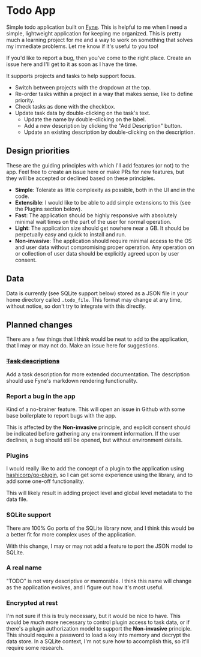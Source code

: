 # Todo App

Simple todo application built on [Fyne](https://fyne.io/).
This is helpful to me when I need a simple, lightweight application for keeping me organized.
This is pretty much a learning project for me and a way to work on something that solves my immediate problems.
Let me know if it's useful to you too!

If you'd like to report a bug, then you've come to the right place.
Create an issue here and I'll get to it as soon as I have the time.

It supports projects and tasks to help support focus.
* Switch between projects with the dropdown at the top.
* Re-order tasks within a project in a way that makes sense, like to define priority.
* Check tasks as done with the checkbox.
* Update task data by double-clicking on the task's text.
  * Update the name by double-clicking on the label.
  * Add a new description by clicking the "Add Description" button.
  * Update an existing description by double-clicking on the description.

## Design priorities
These are the guiding principles with which I'll add features (or not) to the app.
Feel free to create an issue here or make PRs for new features, but they will be accepted or declined based on these principles.

* **Simple**: Tolerate as little complexity as possible, both in the UI and in the code.
* **Extensible**: I would like to be able to add simple extensions to this (see the Plugins section below).
* **Fast**: The application should be highly responsive with absolutely minimal wait times on the part of the user for normal operation.
* **Light**: The application size should get nowhere near a GB. It should be perpetually easy and quick to install and run. 
* **Non-invasive**: The application should require minimal access to the OS and user data without compromising proper operation. Any operation on or collection of user data should be explicitly agreed upon by user consent.

## Data
Data is currently (see SQLite support below) stored as a JSON file in your home directory called `.todo_file`.
This format may change at any time, without notice, so don't try to integrate with this directly.

## Planned changes
There are a few things that I think would be neat to add to the application, that I may or may not do.
Make an issue here for suggestions.

### ~~[Task descriptions](https://github.com/drognisep/todoapp/issues/3)~~
Add a task description for more extended documentation.
The description should use Fyne's markdown rendering functionality.

### Report a bug in the app
Kind of a no-brainer feature.
This will open an issue in Github with some base boilerplate to report bugs with the app.

This is affected by the **Non-invasive** principle, and explicit consent should be indicated before gathering any environment information.
If the user declines, a bug should still be opened, but without environment details.

### Plugins
I would really like to add the concept of a plugin to the application using [hashicorp/go-plugin](https://github.com/hashicorp/go-plugin), so I can get some experience using the library, and to add some one-off functionality.

This will likely result in adding project level and global level metadata to the data file.

### SQLite support
There are 100% Go ports of the SQLite library now, and I think this would be a better fit for more complex uses of the application.

With this change, I may or may not add a feature to port the JSON model to SQLite.

### A real name
"TODO" is not very descriptive or memorable.
I think this name will change as the application evolves, and I figure out how it's most useful.

### Encrypted at rest
I'm not sure if this is truly necessary, but it would be nice to have.
This would be *much* more necessary to control plugin access to task data, or if there's a plugin authorization model to support the **Non-invasive** principle.
This should require a password to load a key into memory and decrypt the data store.
In a SQLite context, I'm not sure how to accomplish this, so it'll require some research.
